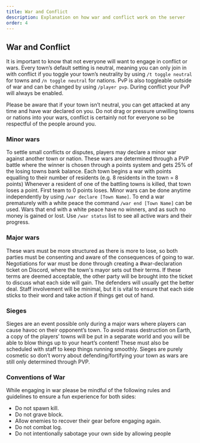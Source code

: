 ```yaml
---
title: War and Conflict
description: Explanation on how war and conflict work on the server
order: 4
---
```

## War and Conflict
It is important to know that not everyone will want to engage in conflict or wars. Every town’s default setting is neutral, meaning you can only join in with conflict if you toggle your town’s neutrality by using `/t toggle neutral` for towns and `/n toggle neutral` for nations. PvP is also toggleable outside of war and can be changed by using `/player pvp`. During conflict your PvP will always be enabled.

Please be aware that if your town isn’t neutral, you can get attacked at any time and have war declared on you.
Do not drag or pressure unwilling towns or nations into your wars, conflict is certainly not for everyone so be respectful of the people around you.

### Minor wars
To settle small conflicts or disputes, players may declare a minor war against another town or nation.
These wars are determined through a PVP battle where the winner is chosen through a points system and gets 25% of the losing towns bank balance.
Each town begins a war with points equalling to their number of residents (e.g. 8 residents in the town = 8 points)
Whenever a resident of one of the battling towns is killed, that town loses a point.
First team to 0 points loses.
Minor wars can be done anytime independently by using `/war declare [Town Name]`.
To end a war prematurely with a white peace the command `/war end [Town Name]` can be used. Wars that end with a white peace have no winners, and as such no money is gained or lost.
Use `/war status` list to see all active wars and their progress.

### Major wars
These wars must be more structured as there is more to lose, so both parties must be consenting and aware of the consequences of going to war. Negotiations for war must be done through creating a #war-declaration ticket on Discord, where the town's mayor sets out their terms.
If these terms are deemed acceptable, the other party will be brought into the ticket to discuss what each side will gain. The defenders will usually get the better deal.
Staff involvement will be minimal, but it is vital to ensure that each side sticks to their word and take action if things get out of hand.

### Sieges
Sieges are an event possible only during a major wars where players can cause havoc on their opponent’s town. To avoid mass destruction on Earth, a copy of the players’ towns will be put in a separate world and you will be able to blow things up to your heart’s content!
These must also be scheduled with staff to keep things running smoothly.
Sieges are purely cosmetic so don’t worry about defending/fortifying your town as wars are still only determined through PVP.

### Conventions of War
While engaging in war please be mindful of the following rules and guidelines to ensure a fun experience for both sides:
- Do not spawn kill.
- Do not grave block.
- Allow enemies to recover their gear before engaging again.
- Do not combat log.
- Do not intentionally sabotage your own side by allowing people
